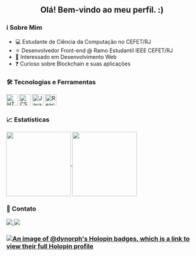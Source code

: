 <h2 align="center">Olá! Bem-vindo ao meu perfil. :)</h2>

### ℹ️ Sobre Mim

- 💻 Estudante de Ciência da Computação no CEFET/RJ
- ⚛️ Desenvolvedor Front-end @ Ramo Estudantil IEEE CEFET/RJ
- 👀 Interessado em Desenvolvimento Web
- ❓ Curioso sobre Blockchain e suas aplicações

### 🛠️ Tecnologias e Ferramentas

<div>
	<img width="30" src="https://raw.githubusercontent.com/marwin1991/profile-technology-icons/refs/heads/main/icons/html.png" alt="HTML" title="HTML"/>
	<img width="30" src="https://raw.githubusercontent.com/marwin1991/profile-technology-icons/refs/heads/main/icons/css.png" alt="CSS" title="CSS"/>
	<img width="30" src="https://raw.githubusercontent.com/marwin1991/profile-technology-icons/refs/heads/main/icons/javascript.png" alt="JavaScript" title="JavaScript"/>
	<img width="30" src="https://raw.githubusercontent.com/marwin1991/profile-technology-icons/refs/heads/main/icons/react.png" alt="React" title="React"/>
</div>

### 📈 Estatísticas

<a href="https://github.com/anuraghazra/github-readme-stats">
  <img height=170 align="center" src="https://github-readme-stats.vercel.app/api?username=dynorph&rank_icon=github&theme=transparent"/>
</a>
<a href="https://github.com/anuraghazra/convoychat">
  <img height=170 align="center" src="https://github-readme-stats.vercel.app/api/top-langs?username=dynorph&theme=transparent&layout=compact&langs_count=8&hide_progress=true&card_width=320" />
</a>

### 💬 Contato

<div id="Social">
  <a alt="LinkedIn" href="https://www.linkedin.com/in/erickmsilva19/">
    <img src="https://img.shields.io/badge/LinkedIn-0077B5?style=for-the-badge&logo=linkedin&logoColor=white"></img>
  </a>
  <a alt="Gmail" href="https://mail.google.com/mail/u/0/#inbox?compose=CllgCJTKXCdcXfVJKdhkQKSDqNDTRCszBpvfKpMrpKKvgJHDWblJBtRhHDvPbJMpQVQxrGFVRSV">
    <img src="https://img.shields.io/badge/Gmail-D14836?style=for-the-badge&logo=gmail&logoColor=white"></img>
  </a>
</div>

### [![An image of @dynorph's Holopin badges, which is a link to view their full Holopin profile](https://holopin.me/dynorph)](https://holopin.io/@dynorph)
